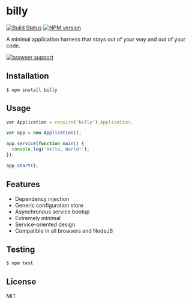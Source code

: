 # billy

[![Build Status](https://travis-ci.org/bvalosek/billy.png?branch=master)](https://travis-ci.org/bvalosek/billy)
[![NPM version](https://badge.fury.io/js/billy.png)](http://badge.fury.io/js/billy)

A minimal application harness that stays out of your way and out of your code.

[![browser support](https://ci.testling.com/bvalosek/billy.png)](https://ci.testling.com/bvalosek/billy)

## Installation

```
$ npm install billy
```

## Usage

```javascript
var Application = require('billy').Application;

var app = new Application();

app.service(function main() {
  console.log('Hello, World!');
});

app.start();
```

## Features

* Dependency injection
* Generic configuration store
* Asynchronous service bootup
* Extremely minimal
* Service-oriented design
* Compatible in all browsers and NodeJS

## Testing

```
$ npm test
```

## License

MIT
